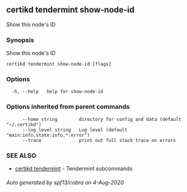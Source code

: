 ## certikd tendermint show-node-id

Show this node's ID

### Synopsis

Show this node's ID

```
certikd tendermint show-node-id [flags]
```

### Options

```
  -h, --help   help for show-node-id
```

### Options inherited from parent commands

```
      --home string        directory for config and data (default "~/.certikd")
      --log_level string   Log level (default "main:info,state:info,*:error")
      --trace              print out full stack trace on errors
```

### SEE ALSO

* [certikd tendermint](certikd_tendermint.md)	 - Tendermint subcommands

###### Auto generated by spf13/cobra on 4-Aug-2020
